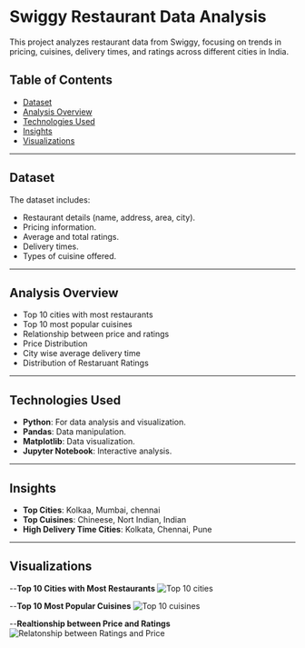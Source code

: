 # Swiggy Restaurant Data Analysis

This project analyzes restaurant data from Swiggy, focusing on trends in pricing, cuisines, delivery times, and ratings across different cities in India. 

## Table of Contents
- [Dataset](#dataset)
- [Analysis Overview](#analysis-overview)
- [Technologies Used](#technologies-used)
- [Insights](#insights)
- [Visualizations](#visualizations)
  
---

## Dataset
The dataset includes:
- Restaurant details (name, address, area, city).
- Pricing information.
- Average and total ratings.
- Delivery times.
- Types of cuisine offered.

---

## Analysis Overview
- Top 10 cities with most restaurants
- Top 10 most popular cuisines
- Relationship between price and ratings
- Price Distribution
- City wise average delivery time
- Distribution of Restaruant Ratings

---

## Technologies Used
- **Python**: For data analysis and visualization.
- **Pandas**: Data manipulation.
- **Matplotlib**: Data visualization.
- **Jupyter Notebook**: Interactive analysis.

---

## Insights
- **Top Cities**: Kolkaa, Mumbai, chennai
- **Top Cuisines**: Chineese, Nort Indian, Indian
- **High Delivery Time Cities**: Kolkata, Chennai, Pune

---

## Visualizations
--**Top 10 Cities with Most Restaurants**
![Top 10 cities](https://github.com/user-attachments/assets/0070cef3-8275-4e6e-a16b-dfa84025688a)

--**Top 10 Most Popular Cuisines**
![Top 10 cuisines](https://github.com/user-attachments/assets/b2cb6cc9-b872-4aca-9c8d-472799ffcb59)

--**Realtionship between Price and Ratings**
![Relatonship between Ratings and Price](https://github.com/user-attachments/assets/6773fcff-c126-4bb2-bd37-8c7f09b70401)




